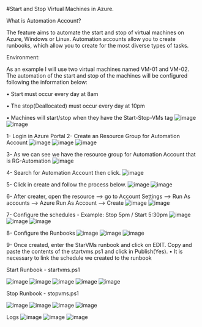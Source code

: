 #Start and Stop Virtual Machines in Azure.

What is Automation Account?

The feature aims to automate the start and stop of virtual machines on Azure, Windows or Linux.
Automation accounts allow you to create runbooks, which allow you to create for the most diverse types of tasks.


Environment:

As an example I will use two virtual machines named VM-01 and VM-02.
The automation of the start and stop of the machines will be configured following the information below:

• Start must occur every day at 8am

• The stop(Deallocated) must occur every day at 10pm

• Machines will start/stop when they have the Start-Stop-VMs tag
![image](https://user-images.githubusercontent.com/99050138/191828152-f6cf658f-e535-45c8-a2b0-b0e512c84425.png)
![image](https://user-images.githubusercontent.com/99050138/191839186-3fba484b-ec72-4185-bd9f-02088b66b6eb.png)

1- Login in Azure Portal
2- Create an Resource Group for Automation Account
![image](https://user-images.githubusercontent.com/99050138/191829416-a7854ee2-8962-438d-8504-bb09d5428f0c.png)
![image](https://user-images.githubusercontent.com/99050138/191829874-d7acce7a-ef4b-44f2-b66f-3ae840840907.png)
![image](https://user-images.githubusercontent.com/99050138/191830045-8cbef497-63a0-4a9f-b3da-4b376e553927.png)

3- As we can see we have the resource group for Automation Account that is RG-Automation
![image](https://user-images.githubusercontent.com/99050138/191830420-0c37ea34-3036-4344-836d-0dac3ea5b5ea.png)

4- Search for Automation Account then click.
![image](https://user-images.githubusercontent.com/99050138/191830715-f064734c-f8cc-409a-ae80-1bbfb4308d2f.png)

5- Click in create and follow the process below.
![image](https://user-images.githubusercontent.com/99050138/191830895-21c1534a-48c6-4f25-af00-dbc3b17192ad.png)
![image](https://user-images.githubusercontent.com/99050138/191831180-3d4deedc-410a-4a82-b4fa-e9e6f55f88d9.png)

6- After creater, open the resource --> go to Account Settings --> Run As accounts --> Azure Run As Account --> Create
![image](https://user-images.githubusercontent.com/99050138/191832277-61e42d43-544d-47b1-8e71-1493e83103ef.png)
![image](https://user-images.githubusercontent.com/99050138/191832677-0bdb5025-fca2-4d94-abb5-a992d06bf652.png)

7- Configure the schedules - Example: Stop 5pm / Start 5:30pm
![image](https://user-images.githubusercontent.com/99050138/191834160-31c24ea9-10f6-4974-8614-f04a3afff2ce.png)
![image](https://user-images.githubusercontent.com/99050138/191834375-ff1bec2c-d11e-4c07-92db-23c056289a4d.png)
![image](https://user-images.githubusercontent.com/99050138/191834431-18d2d61f-bdbd-4e59-bf52-998184f31d2b.png)

8- Configure the Runbooks
![image](https://user-images.githubusercontent.com/99050138/191834607-2290d9b9-8501-4804-8a13-b24d26bd5c5d.png)
![image](https://user-images.githubusercontent.com/99050138/191834890-d09fa1ef-80db-4629-aaf0-27139b0c65c4.png)
![image](https://user-images.githubusercontent.com/99050138/191835095-bd864355-9ba5-4c4c-9fb2-2adafd43834b.png)

9- Once created, enter the StarVMs runbook and click on EDIT. Copy and paste the contents of the startvms.ps1 and click in Publish(Yes).
• It is necessary to link the schedule we created to the runbook

Start Runbook - startvms.ps1

![image](https://user-images.githubusercontent.com/99050138/191836163-b28e5af6-33d1-4be6-9575-69b93f7685b5.png)
![image](https://user-images.githubusercontent.com/99050138/191836347-b03af704-b308-4742-a101-7bc5233162c5.png)
![image](https://user-images.githubusercontent.com/99050138/191837252-ea7c8245-001f-4b1b-8041-c8ba0e1b08c4.png)
![image](https://user-images.githubusercontent.com/99050138/191837322-9073b32d-bc75-4539-90f1-788f7f63caca.png)
![image](https://user-images.githubusercontent.com/99050138/191837420-001d2f7f-18f2-418c-9e16-deac52e5d138.png)

Stop Runbook - stopvms.ps1

![image](https://user-images.githubusercontent.com/99050138/191836555-1236ba3d-490a-4f9b-bcac-fad837ec5e9e.png)
![image](https://user-images.githubusercontent.com/99050138/191836775-8a48c039-573f-44e0-90c1-e7b53aab5d74.png)
![image](https://user-images.githubusercontent.com/99050138/191837620-275435be-4847-486b-a496-65aae4154d79.png)
![image](https://user-images.githubusercontent.com/99050138/191837708-89612ba0-a86c-4b16-bb8c-139c20662545.png)

Logs
![image](https://user-images.githubusercontent.com/99050138/191840267-60c1bc48-26a4-4011-80c0-689f168bf1db.png)
![image](https://user-images.githubusercontent.com/99050138/191845475-6a05066c-b2e8-4938-8ae3-c081999b9872.png)
![image](https://user-images.githubusercontent.com/99050138/191845595-735907b9-0fc4-459f-ae65-d316fb666077.png)















